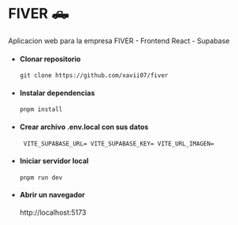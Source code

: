 # FIVER 🛻
Aplicacion web para la empresa FIVER - Frontend React - Supabase

- #### Clonar repositorio
  `git clone https://github.com/xavii07/fiver`
- #### Instalar dependencias
  `pnpm install`
- #### Crear archivo .env.local con sus datos
  ` VITE_SUPABASE_URL=
    VITE_SUPABASE_KEY=
    VITE_URL_IMAGEN=`
- #### Iniciar servidor local
  `pnpm run dev`
- #### Abrir un navegador
  http://localhost:5173
